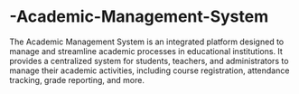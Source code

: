 # -Academic-Management-System
The Academic Management System is an integrated platform designed to manage and streamline academic processes in educational institutions. It provides a centralized system for students, teachers, and administrators to manage their academic activities, including course registration, attendance tracking, grade reporting, and more.
